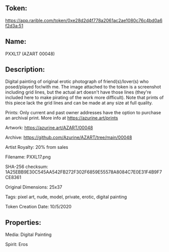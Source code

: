## Token:

https://app.rarible.com/token/0xe28d2d4f778a2061ac2ae1080c76c4bd0a6f2d3a:51

## Name:

PXXL17 (AZART 00048)

## Description: 

Digital painting of original erotic photograph of friend(s)/lover(s) who posed/played for/with me. The image attached to the token is a screenshot including grid lines, but the actual art doesn't have those lines (they're included here to make pirating of the work more difficult). Note that prints of this piece lack the grid lines and can be made at any size at full quality.

Prints: Only current and past owner addresses have the option to purchase an archival print. More info at https://azurine.art/prints

Artwork: https://azurine.art/AZART/00048

Archive: https://github.com/Azurine/AZART/tree/main/00048

Artist Royalty: 20% from sales

Filename: PXXL17.png

SHA-256 checksum: 1A25EBB9E30C545AA542FB272F302F6859E55578A8084C7E0E31F4B9F7CE8361

Original Dimensions: 25x37

Tags: pixel art, nude, model, private, erotic, digital painting

Token Creation Date: 10/5/2020

## Properties:

Media: Digital Painting

Spirit: Eros